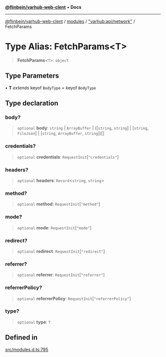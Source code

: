 [**@flinbein/varhub-web-clent**](../../../../README.md) • **Docs**

***

[@flinbein/varhub-web-clent](../../../../modules.md) / [modules](../../../README.md) / ["varhub:api/network"](../README.md) / FetchParams

# Type Alias: FetchParams\<T\>

> **FetchParams**\<`T`\>: `object`

## Type Parameters

• **T** *extends* keyof `BodyType` = keyof `BodyType`

## Type declaration

### body?

> `optional` **body**: `string` \| `ArrayBuffer` \| ([`string`, `string`] \| [`string`, `FileJson`] \| [`string`, `ArrayBuffer`, `string`])[]

### credentials?

> `optional` **credentials**: `RequestInit`\[`"credentials"`\]

### headers?

> `optional` **headers**: `Record`\<`string`, `string`\>

### method?

> `optional` **method**: `RequestInit`\[`"method"`\]

### mode?

> `optional` **mode**: `RequestInit`\[`"mode"`\]

### redirect?

> `optional` **redirect**: `RequestInit`\[`"redirect"`\]

### referrer?

> `optional` **referrer**: `RequestInit`\[`"referrer"`\]

### referrerPolicy?

> `optional` **referrerPolicy**: `RequestInit`\[`"referrerPolicy"`\]

### type?

> `optional` **type**: `T`

## Defined in

[src/modules.d.ts:795](https://github.com/flinbein/varhub-web-client/blob/aa44d85b8fc9ef58d47827a2d69f4ed0b37f6112/src/modules.d.ts#L795)
